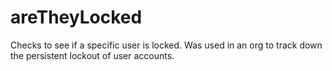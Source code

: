 # areTheyLocked
Checks to see if a specific user is locked. Was used in an org to track down the persistent lockout of user accounts.
